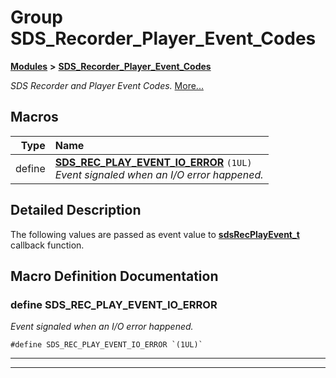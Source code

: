

# Group SDS\_Recorder\_Player\_Event\_Codes



[**Modules**](modules.md) **>** [**SDS\_Recorder\_Player\_Event\_Codes**](group__SDS__Recorder__Player__Event__Codes.md)



_SDS Recorder and Player Event Codes._ [More...](#detailed-description)

































































## Macros

| Type | Name |
| ---: | :--- |
| define  | [**SDS\_REC\_PLAY\_EVENT\_IO\_ERROR**](group__SDS__Recorder__Player__Event__Codes.md#define-sds_rec_play_event_io_error)  `(1UL)`<br>_Event signaled when an I/O error happened._  |

## Detailed Description


The following values are passed as event value to [**sdsRecPlayEvent\_t**](group__SDS__Recorder__Player.md#typedef-sdsrecplayevent_t) callback function. 


    
## Macro Definition Documentation





### define SDS\_REC\_PLAY\_EVENT\_IO\_ERROR 

_Event signaled when an I/O error happened._ 
```
#define SDS_REC_PLAY_EVENT_IO_ERROR `(1UL)`
```




<hr>

------------------------------



